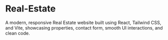# Real-Estate
A modern, responsive Real Estate website built using React, Tailwind CSS, and Vite, showcasing properties, contact form, smooth UI interactions, and clean code.
